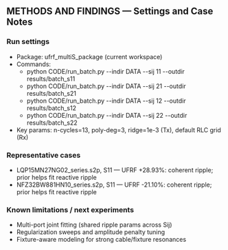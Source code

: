 ## METHODS AND FINDINGS — Settings and Case Notes

### Run settings
- Package: ufrf_multiS_package (current workspace)
- Commands:
  - python CODE/run_batch.py --indir DATA --sij 11 --outdir results/batch_s11
  - python CODE/run_batch.py --indir DATA --sij 21 --outdir results/batch_s21
  - python CODE/run_batch.py --indir DATA --sij 12 --outdir results/batch_s12
  - python CODE/run_batch.py --indir DATA --sij 22 --outdir results/batch_s22
- Key params: n-cycles=13, poly-deg=3, ridge=1e-3 (Tx), default RLC grid (Rx)

### Representative cases
- LQP15MN27NG02_series.s2p, S11 — UFRF +28.93%: coherent ripple; prior helps fit reactive ripple
- NFZ32BW881HN10_series.s2p, S11 — UFRF -21.10%: coherent ripple; prior helps fit reactive ripple

### Known limitations / next experiments
- Multi-port joint fitting (shared ripple params across Sij)
- Regularization sweeps and amplitude penalty tuning
- Fixture-aware modeling for strong cable/fixture resonances